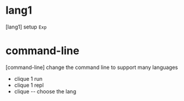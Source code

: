 # lang1

[lang1] setup `Exp`

# command-line

[command-line] change the command line to support many languages

- clique 1 run
- clique 1 repl
- clique -- choose the lang
